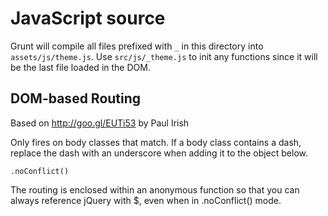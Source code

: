 # JavaScript source

Grunt will compile all files prefixed with `_` in this directory into `assets/js/theme.js`. Use `src/js/_theme.js` to init any functions since it will be the last file loaded in the DOM.

## DOM-based Routing

Based on http://goo.gl/EUTi53 by Paul Irish

Only fires on body classes that match. If a body class contains a dash, replace the dash with an underscore when adding it to the object below. 

`.noConflict()`

The routing is enclosed within an anonymous function so that you can always reference jQuery with $, even when in .noConflict() mode.
